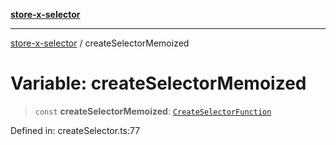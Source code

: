 [**store-x-selector**](../README.md)

***

[store-x-selector](../README.md) / createSelectorMemoized

# Variable: createSelectorMemoized

> `const` **createSelectorMemoized**: [`CreateSelectorFunction`](../type-aliases/CreateSelectorFunction.md)

Defined in: createSelector.ts:77
